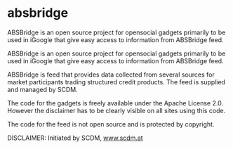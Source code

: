 # absbridge

ABSBridge is an open source project for opensocial gadgets primarily to be used in iGoogle that give easy access to information from ABSBridge feed.

ABSBridge is an open source project for opensocial gadgets primarily to be used in iGoogle that give easy access to information from ABSBridge feed.

ABSBridge is feed that provides data collected from several sources for market participants trading structured credit products. The feed is supplied and managed by SCDM.

The code for the gadgets is freely available under the Apache License 2.0. However the disclaimer has to be clearly visible on all sites using this code.

The code for the feed is not open source and is protected by copyright.

DISCLAIMER: Initiated by SCDM, www.scdm.at
